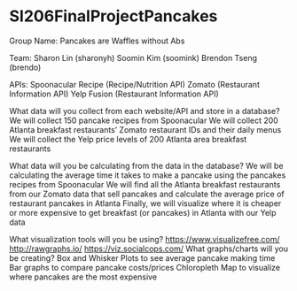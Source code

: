 # SI206FinalProjectPancakes

Group Name: Pancakes are Waffles without Abs

Team:
Sharon Lin (sharonyh)
Soomin Kim (soomink)
Brendon Tseng (brendo)


APIs:
Spoonacular Recipe (Recipe/Nutrition API)
Zomato (Restaurant Information API)
Yelp Fusion (Restaurant Information API)  

What data will you collect from each website/API and store in a database?
We will collect 150 pancake recipes from Spoonacular
We will collect 200 Atlanta breakfast restaurants’ Zomato restaurant IDs and their daily menus
We will collect the Yelp price levels of 200 Atlanta area breakfast restaurants

What data will you be calculating from the data in the database?
We will be calculating the average time it takes to make a pancake using the pancakes recipes from Spoonacular
We will find all the Atlanta breakfast restaurants from our Zomato data that sell pancakes and calculate the average price of restaurant pancakes in Atlanta
Finally, we will visualize where it is cheaper or more expensive to get breakfast (or pancakes) in Atlanta with our Yelp data

What visualization tools will you be using?
https://www.visualizefree.com/
http://rawgraphs.io/
https://viz.socialcops.com/
What graphs/charts will you be creating?
Box and Whisker Plots to see average pancake making time
Bar graphs to compare pancake costs/prices
Chloropleth Map to visualize where pancakes are the most expensive
